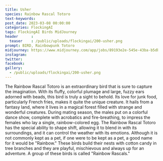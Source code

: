 ```yaml
---
title: Usher
species: Rainbow Rascal Totoro
text-keywords: 
post_date: 2023-03-08 00:00:00
categories: FlockingAI
tags: FlockingAI Birds MidJourney 
header      :
  teaser    : /public/uploads/flockingai/200-usher.png
prompt: BIRD, Rainbowpunk Totoro
midjourney: https://www.midjourney.com/app/jobs/89193e2e-545e-43ba-b5db-741464df68ad
instagram: 
twitter: 
facebook: 
gallery: 
  - /public/uploads/flockingai/200-usher.png
---
```


The Rainbow Rascal Totoro is an extraordinary bird that is sure to capture the imagination. With its fluffy, colorful plumage and large, fuzzy ears adorned with beads, this bird is truly a sight to behold. Its love for junk food, particularly French fries, makes it quite the unique creature. It hails from a fantasy land, where it lives in a magical forest filled with strange and wonderful creatures. During mating season, the males put on a colorful dance show, complete with acrobatics and fire-breathing, to impress the females who lay a single, rainbow-colored egg. The Rainbow Rascal Totoro has the special ability to shape shift, allowing it to blend in with its surroundings, and it can control the weather with its emotions. Although it is not commonly kept as a pet, if one were to be kept as a pet, a good name for it would be "Rainbow." These birds build their nests with cotton candy in tree branches and they are playful, mischievous and always up for an adventure. A group of these birds is called "Rainbow Rascals."
